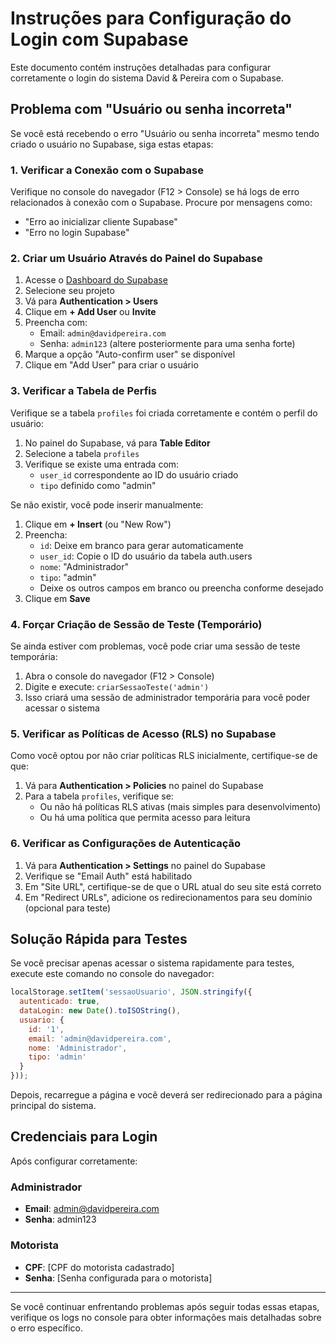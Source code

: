 # Instruções para Configuração do Login com Supabase

Este documento contém instruções detalhadas para configurar corretamente o login do sistema David & Pereira com o Supabase.

## Problema com "Usuário ou senha incorreta"

Se você está recebendo o erro "Usuário ou senha incorreta" mesmo tendo criado o usuário no Supabase, siga estas etapas:

### 1. Verificar a Conexão com o Supabase

Verifique no console do navegador (F12 > Console) se há logs de erro relacionados à conexão com o Supabase. Procure por mensagens como:
- "Erro ao inicializar cliente Supabase"
- "Erro no login Supabase"

### 2. Criar um Usuário Através do Painel do Supabase

1. Acesse o [Dashboard do Supabase](https://app.supabase.com)
2. Selecione seu projeto
3. Vá para **Authentication > Users**
4. Clique em **+ Add User** ou **Invite**
5. Preencha com:
   - Email: `admin@davidpereira.com`
   - Senha: `admin123` (altere posteriormente para uma senha forte)
6. Marque a opção "Auto-confirm user" se disponível
7. Clique em "Add User" para criar o usuário

### 3. Verificar a Tabela de Perfis

Verifique se a tabela `profiles` foi criada corretamente e contém o perfil do usuário:

1. No painel do Supabase, vá para **Table Editor**
2. Selecione a tabela `profiles`
3. Verifique se existe uma entrada com:
   - `user_id` correspondente ao ID do usuário criado
   - `tipo` definido como "admin"

Se não existir, você pode inserir manualmente:
1. Clique em **+ Insert** (ou "New Row")
2. Preencha:
   - `id`: Deixe em branco para gerar automaticamente
   - `user_id`: Copie o ID do usuário da tabela auth.users
   - `nome`: "Administrador"
   - `tipo`: "admin"
   - Deixe os outros campos em branco ou preencha conforme desejado
3. Clique em **Save**

### 4. Forçar Criação de Sessão de Teste (Temporário)

Se ainda estiver com problemas, você pode criar uma sessão de teste temporária:

1. Abra o console do navegador (F12 > Console) 
2. Digite e execute: `criarSessaoTeste('admin')`
3. Isso criará uma sessão de administrador temporária para você poder acessar o sistema

### 5. Verificar as Políticas de Acesso (RLS) no Supabase

Como você optou por não criar políticas RLS inicialmente, certifique-se de que:

1. Vá para **Authentication > Policies** no painel do Supabase
2. Para a tabela `profiles`, verifique se:
   - Ou não há políticas RLS ativas (mais simples para desenvolvimento)
   - Ou há uma política que permita acesso para leitura

### 6. Verificar as Configurações de Autenticação

1. Vá para **Authentication > Settings** no painel do Supabase
2. Verifique se "Email Auth" está habilitado
3. Em "Site URL", certifique-se de que o URL atual do seu site está correto
4. Em "Redirect URLs", adicione os redirecionamentos para seu domínio (opcional para teste)

## Solução Rápida para Testes

Se você precisar apenas acessar o sistema rapidamente para testes, execute este comando no console do navegador:

```javascript
localStorage.setItem('sessaoUsuario', JSON.stringify({
  autenticado: true,
  dataLogin: new Date().toISOString(),
  usuario: {
    id: '1',
    email: 'admin@davidpereira.com',
    nome: 'Administrador',
    tipo: 'admin'
  }
}));
```

Depois, recarregue a página e você deverá ser redirecionado para a página principal do sistema.

## Credenciais para Login

Após configurar corretamente:

### Administrador
- **Email**: admin@davidpereira.com
- **Senha**: admin123

### Motorista
- **CPF**: [CPF do motorista cadastrado]
- **Senha**: [Senha configurada para o motorista]

---

Se você continuar enfrentando problemas após seguir todas essas etapas, verifique os logs no console para obter informações mais detalhadas sobre o erro específico. 